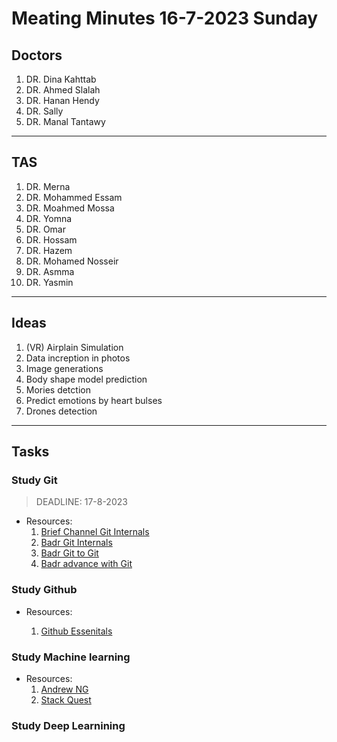 # Meating Minutes 16-7-2023 Sunday


## Doctors

1. DR. Dina Kahttab
2. DR. Ahmed Slalah
3. DR. Hanan Hendy
4. DR. Sally
5. DR. Manal Tantawy

---   

## TAS

1.  DR. Merna
2.  DR. Mohammed Essam
3.  DR. Moahmed Mossa
4.  DR. Yomna
6.  DR. Omar
7.  DR. Hossam
8.  DR. Hazem
9.  DR. Mohamed Nosseir
10. DR. Asmma 
11. DR. Yasmin

---

## Ideas

1. (VR) Airplain Simulation
2. Data increption in photos
3. Image generations
4. Body shape model prediction 
5. Mories detction
6. Predict emotions by heart bulses
8. Drones detection


---

## Tasks

### Study Git 

> DEADLINE: 17-8-2023

- Resources:
    1. [Brief Channel Git Internals](https://www.youtube.com/watch?v=fWMKue-WBok&list=PL9lx0DXCC4BNUby5H58y6s2TQVLadV8v7) 
    2. [Badr Git Internals](https://www.youtube.com/watch?v=8OKRA2-hTOE&list=PLanhLNyaKYBmdcqQgwy3itwX6pBVzpEQs)
    3. [Badr Git to Git](https://www.youtube.com/watch?v=9CddgFAzFgY&list=PLanhLNyaKYBn7H4ekD2aOAimlSiNJaeh8)
    4. [Badr advance with Git](https://www.youtube.com/watch?v=FK5OZgYhgCI&list=PLanhLNyaKYBmt4a0XiLkWWz4eMYlOViwq)
 


### Study Github

- Resources:

    1. [Github Essenitals](https://github.com/anzhihe/Free-Git-Books/blob/master/book/GitHub%20Essentials.pdf)


### Study Machine learning

- Resources:
    1. [Andrew NG](https://www.youtube.com/watch?v=qeHZOdmJvFU&list=PLZ9qNFMHZ-A4rycgrgOYma6zxF4BZGGPW)
    2. [Stack Quest]()

### Study Deep Learnining